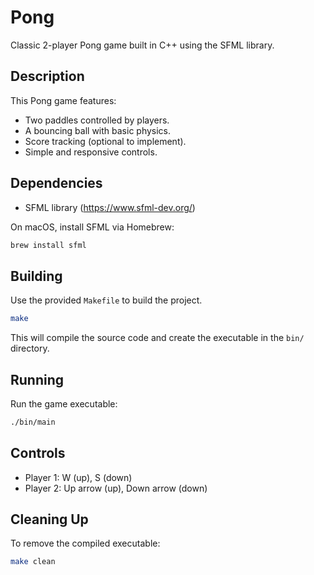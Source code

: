 # Pong

Classic 2-player Pong game built in C++ using the SFML library.

## Description

This Pong game features:

- Two paddles controlled by players.
- A bouncing ball with basic physics.
- Score tracking (optional to implement).
- Simple and responsive controls.

## Dependencies

- SFML library (https://www.sfml-dev.org/)

On macOS, install SFML via Homebrew:

```sh
brew install sfml
```

## Building

Use the provided `Makefile` to build the project.

```sh
make
```

This will compile the source code and create the executable in the `bin/` directory.

## Running

Run the game executable:

```sh
./bin/main
```

## Controls

- Player 1: W (up), S (down)
- Player 2: Up arrow (up), Down arrow (down)

## Cleaning Up

To remove the compiled executable:

```sh
make clean
```